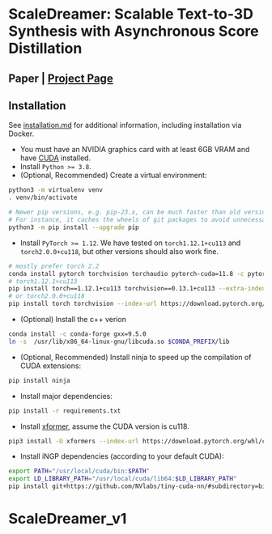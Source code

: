 # ScaleDreamer: Scalable Text-to-3D Synthesis with Asynchronous Score Distillation
## Paper | [Project Page](https://sites.google.com/view/scaledreamer)

## Installation

See [installation.md](docs/installation.md) for additional information, including installation via Docker.


- You must have an NVIDIA graphics card with at least 6GB VRAM and have [CUDA](https://developer.nvidia.com/cuda-downloads) installed.
- Install `Python >= 3.8`.
- (Optional, Recommended) Create a virtual environment:

```sh
python3 -m virtualenv venv
. venv/bin/activate

# Newer pip versions, e.g. pip-23.x, can be much faster than old versions, e.g. pip-20.x.
# For instance, it caches the wheels of git packages to avoid unnecessarily rebuilding them later.
python3 -m pip install --upgrade pip
```

- Install `PyTorch >= 1.12`. We have tested on `torch1.12.1+cu113` and `torch2.0.0+cu118`, but other versions should also work fine.

```sh
# mostly prefer torch 2.2
conda install pytorch torchvision torchaudio pytorch-cuda=11.8 -c pytorch -c nvidia
# torch1.12.1+cu113
pip install torch==1.12.1+cu113 torchvision==0.13.1+cu113 --extra-index-url https://download.pytorch.org/whl/cu113
# or torch2.0.0+cu118
pip install torch torchvision --index-url https://download.pytorch.org/whl/cu118
```
- (Optional) Install the c++ verion
```sh
conda install -c conda-forge gxx=9.5.0
ln -s  /usr/lib/x86_64-linux-gnu/libcuda.so $CONDA_PREFIX/lib
```
- (Optional, Recommended) Install ninja to speed up the compilation of CUDA extensions:

```sh
pip install ninja
```

- Install major dependencies:

```sh
pip install -r requirements.txt
```

- Install [xformer](https://github.com/facebookresearch/xformers#installing-xformers), assume the CUDA version is cu118.
```sh
pip3 install -U xformers --index-url https://download.pytorch.org/whl/cu118
```
- Install iNGP dependencies (according to your default CUDA):

```sh
export PATH="/usr/local/cuda/bin:$PATH"
export LD_LIBRARY_PATH="/usr/local/cuda/lib64:$LD_LIBRARY_PATH"
pip install git+https://github.com/NVlabs/tiny-cuda-nn/#subdirectory=bindings/torch
```
# ScaleDreamer_v1
